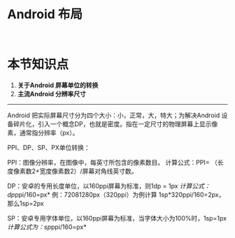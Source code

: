 # Android 布局
<br />

# 本节知识点
1. **关于Android 屏幕单位的转换**
2. **主流Android 分辨率尺寸**


---

Android 把实际屏幕尺寸分为四个大小：小，正常，大，特大；为解决Android 设备碎片化，引入一个概念DP，也就是密度。指在一定尺寸的物理屏幕上显示像素，通常指分辨率（px）。

PPI、DP、SP、PX单位转换：

PPI：图像分辨率，在图像中，每英寸所包含的像素数目。
计算公式：PPI= （长度像素数2+宽度像素数2）/屏幕对角线英寸数。


DP：安卓的专用长度单位，以160ppi屏幕为标准，则1dp = 1px
*计算公式：dp*ppi/160=px*
例：72081280px（320ppi）为例计算 1sp*320ppi/160=2px，那么1sp=2px

SP：安卓专用字体单位，以160ppi屏幕为标准，当字体大小为100%时，1sp=1px
*计算公式为：sp*ppi/160=px*
